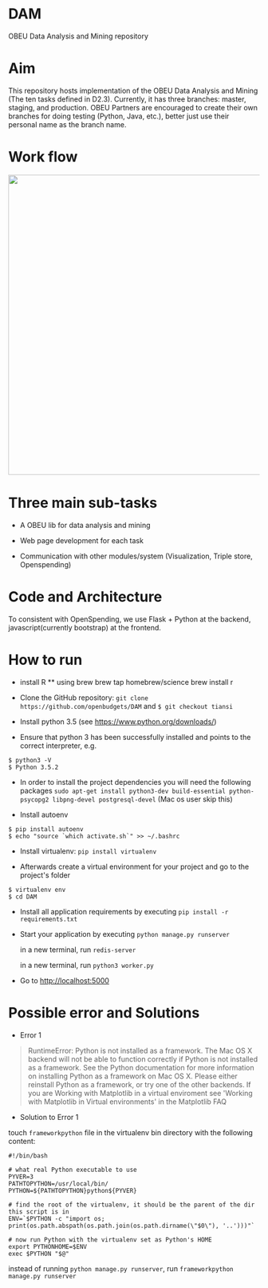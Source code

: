 # DAM
OBEU Data Analysis and Mining repository

# Aim

This repository hosts implementation of the OBEU Data Analysis and Mining (The ten tasks defined in D2.3).
Currently, it has three branches: master, staging, and production.
OBEU Partners are encouraged to create their own branches for doing testing (Python, Java, etc.), better just use their personal name as the branch name. 

# Work flow
<p align="center">
  <img src="doc/pic/DAM_Arch.png" width="600"/>
</p>

# Three main sub-tasks

* A OBEU lib for data analysis and mining

* Web page development for each task

* Communication with other modules/system (Visualization, Triple store, Openspending)

# Code and Architecture

To consistent with OpenSpending, we use Flask + Python at the backend, javascript(currently bootstrap) at the frontend.

# How to run

* install R
** using brew
    brew tap homebrew/science
    brew install r

* Clone the GitHub repository: `git clone https://github.com/openbudgets/DAM` and `$ git checkout tiansi`

* Install python 3.5 (see <https://www.python.org/downloads/>)

* Ensure that python 3 has been successfully installed and points to the correct interpreter, e.g.
```
$ python3 -V
$ Python 3.5.2
```

* In order to install the project dependencies you will need the following packages
`sudo apt-get install python3-dev build-essential python-psycopg2 libpng-devel postgresql-devel` (Mac os user skip this)

* Install autoenv
```
$ pip install autoenv
$ echo "source `which activate.sh`" >> ~/.bashrc
```

* Install virtualenv: `pip install virtualenv`

* Afterwards create a virtual environment for your project and go to the project's folder
```
$ virtualenv env
$ cd DAM
```

* Install all application requirements by executing
`pip install -r requirements.txt`


* Start your application by executing
`python manage.py runserver`

  in a new terminal, run `redis-server`

  in a new terminal, run `python3 worker.py`
 
* Go to <http://localhost:5000>

# Possible error and Solutions
* Error 1

> RuntimeError: Python is not installed as a framework. The Mac OS X backend will not be able to function correctly if Python is not installed as a framework.
> See the Python documentation for more information on installing Python as a framework on Mac OS X. Please either reinstall Python as a framework, or try
> one of the other backends. If you are Working with Matplotlib in a virtual enviroment see 'Working with Matplotlib in Virtual environments' in the Matplotlib FAQ

* Solution to Error 1

 touch `frameworkpython` file in the virtualenv bin directory with the following content:
```
#!/bin/bash

# what real Python executable to use
PYVER=3
PATHTOPYTHON=/usr/local/bin/
PYTHON=${PATHTOPYTHON}python${PYVER}

# find the root of the virtualenv, it should be the parent of the dir this script is in
ENV=`$PYTHON -c "import os; print(os.path.abspath(os.path.join(os.path.dirname(\"$0\"), '..')))"`

# now run Python with the virtualenv set as Python's HOME
export PYTHONHOME=$ENV
exec $PYTHON "$@"
```

 instead of running `python manage.py runserver`, run `frameworkpython manage.py runserver`




